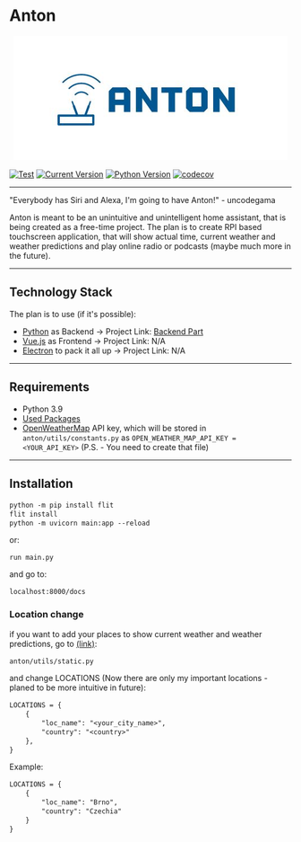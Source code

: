 # Anton

<p align="center">
  <a href="https://github.com/uncodegama/Anton"><img src="https://github.com/uncodegama/Anton/blob/master/static/Anton_logo.JPG?raw=true" alt="Anton"></a>
</p>

[![Test](https://github.com/uncodegama/Anton/actions/workflows/test.yml/badge.svg)](https://github.com/uncodegama/Anton/actions/workflows/test.yml) [![Current Version](https://img.shields.io/badge/version-1.0.0-green.svg)](https://github.com/uncodegama/Anton) [![Python Version](https://img.shields.io/badge/python-3.9-green)](https://www.python.org/downloads/release/python-396/) [![codecov](https://codecov.io/gh/uncodegama/Anton/branch/master/graph/badge.svg?token=695PV56G1V)](https://codecov.io/gh/uncodegama/Anton)

---
"Everybody has Siri and Alexa, I'm going to have Anton!" - uncodegama

Anton is meant to be an unintuitive and unintelligent home assistant, that is being created as a free-time project. The plan is to create RPI based touchscreen application, that will show actual time, current weather and weather predictions and play online radio or podcasts (maybe much more in the future).

---
## Technology Stack
The plan is to use (if it's possible):
 * <a href="https://www.python.org/">Python</a> as Backend -> Project Link: <a href="https://github.com/uncodegama/Anton"> Backend Part </a>
 * <a href="https://vuejs.org/">Vue.js</a> as Frontend -> Project Link: N/A
 * <a href="https://www.electronjs.org/">Electron</a> to pack it all up -> Project Link: N/A
 
---
## Requirements

* Python 3.9
* <a href="https://github.com/uncodegama/Anton/blob/master/pyproject.toml"> Used Packages </a>
* <a href="https://openweathermap.org/">OpenWeatherMap</a> API key, which will be stored in ```anton/utils/constants.py``` as ```OPEN_WEATHER_MAP_API_KEY = <YOUR_API_KEY>``` (P.S. - You need to create that file)

---
## Installation
```
python -m pip install flit
flit install
python -m uvicorn main:app --reload
```

or:
```
run main.py
```

and go to:
```
localhost:8000/docs
```

### Location change

if you want to add your places to show current weather and weather predictions, go to <a href="https://github.com/uncodegama/Anton/blob/master/anton/utils/static.py">(link)</a>:
```
anton/utils/static.py
```

and change LOCATIONS (Now there are only my important locations - planed to be more intuitive in future):
```
LOCATIONS = {
    {
        "loc_name": "<your_city_name>",
        "country": "<country>"
    },
}
```

Example:
```
LOCATIONS = {
    {
        "loc_name": "Brno",
        "country": "Czechia"
    }
}
```



